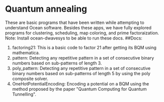 # Quantum annealing
These are basic programs that have been written while attempting to understand Ocean software. 
Besides these apps, we have fully explored programs for clustering, scheduling, map coloring, and prime factoraization.
Note: Install ocean-dwavesys to be able to run these docs.
##Docs: 
1. factoring21: This is a basic code to factor 21 after getting its BQM using mathematica.
2. pattern: Detecting any repetitive pattern in a set of consecutive binary numbers based on sub-patterns of length 3. 
3. poly_pattern: Detecting any repetitive pattern in a set of consecutive binary numbers based on sub-patterns of length 5 by using the poly composite solver.
4. OneHotPotentialEncoding: Encoding a potential on a BQM using the method proposed by the paper "Quantum Computing for Quantum Tunnelling".
